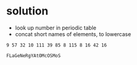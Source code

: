 # solution
- look up number in periodic table
- concat short names of elements, to lowercase

`9 57 32 10 111 39 85 8 115 8 16 42 16`

`FLaGeNeRgYAtOMcOSMoS`
